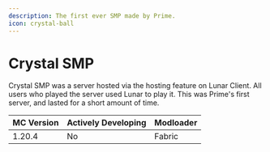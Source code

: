 ```yaml
---
description: The first ever SMP made by Prime.
icon: crystal-ball
---
```


# Crystal SMP

Crystal SMP was a server hosted via the hosting feature on Lunar Client. All users who played the server used Lunar to play it. This was Prime's first server, and lasted for a short amount of time.



| MC Version | Actively Developing | Modloader |
| ---------- | ------------------- | --------- |
| 1.20.4     | No                  | Fabric    |
